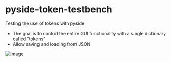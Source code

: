 # pyside-token-testbench
Testing the use of tokens with pyside

- The goal is to control the entire GUI functionality with a single dictionary called "tokens"
- Allow saving and loading from JSON
  
![image](https://github.com/user-attachments/assets/c409ef2f-7156-475a-9c2c-7162522991a8)
